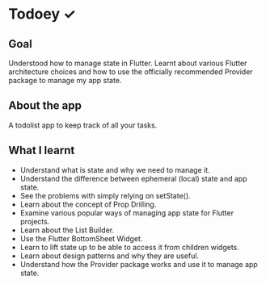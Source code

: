 # Todoey ✓

## Goal

Understood how to manage state in Flutter. Learnt about various Flutter architecture choices and how to use the officially recommended Provider package to manage my app state.


## About the app

A todolist app to keep track of all your tasks.

## What I learnt

- Understand what is state and why we need to manage it.
- Understand the difference between ephemeral (local) state and app state.
- See the problems with simply relying on setState().
- Learn about the concept of Prop Drilling.
- Examine various popular ways of managing app state for Flutter projects.
- Learn about the List Builder.
- Use the Flutter BottomSheet Widget.
- Learn to lift state up to be able to access it from children widgets.
- Learn about design patterns and why they are useful.
- Understand how the Provider package works and use it to manage app state.

